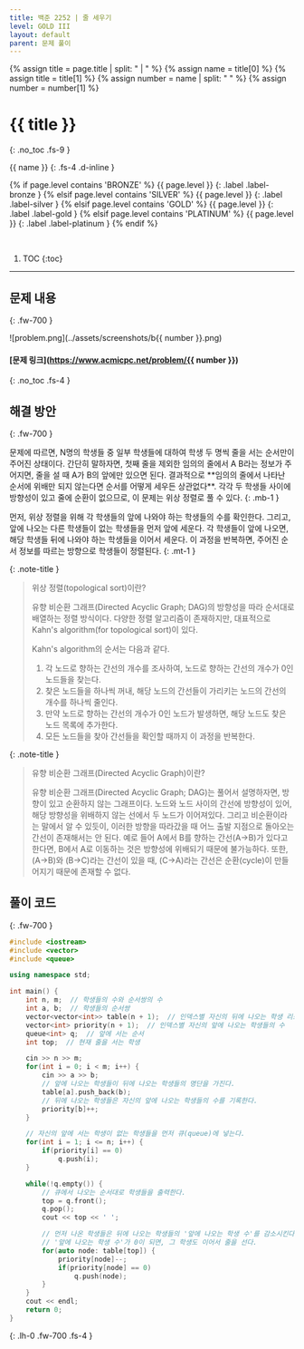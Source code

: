 ```yaml
---
title: 백준 2252 | 줄 세우기
level: GOLD III
layout: default
parent: 문제 풀이
---
```

{% assign title = page.title | split: " | " %}
{% assign name = title[0] %}
{% assign title = title[1] %}
{% assign number = name | split: " " %}
{% assign number = number[1] %}

# **{{ title }}**
{: .no_toc .fs-9 }

{{ name }}
{: .fs-4 .d-inline }

{% if page.level contains 'BRONZE' %}
{{ page.level }}
{: .label .label-bronze }
{% elsif page.level contains 'SILVER' %}
{{ page.level }}
{: .label .label-silver }
{% elsif page.level contains 'GOLD' %}
{{ page.level }}
{: .label .label-gold }
{% elsif page.level contains 'PLATINUM' %}
{{ page.level }}
{: .label .label-platinum }
{% endif %}

<br/>

1. TOC
{:toc}

---

## 문제 내용
{: .fw-700 }

![problem.png](../assets/screenshots/b{{ number }}.png)

#### [문제 링크](https://www.acmicpc.net/problem/{{ number }})
{: .no_toc .fs-4 }

## 해결 방안
{: .fw-700 }

<div class="code-example" markdown="1">
문제에 따르면, N명의 학생들 중 일부 학생들에 대하여 학생 두 명씩 줄을 서는 순서만이 주어진 상태이다.
간단히 말하자면, 첫째 줄을 제외한 임의의 줄에서 A B라는 정보가 주어지면, 줄을 설 때 A가 B의 앞에만 있으면 된다.
결과적으로 **임의의 줄에서 나타난 순서에 위배만 되지 않는다면 순서를 어떻게 세우든 상관없다**.
각각 두 학생들 사이에 방향성이 있고 줄에 순환이 없으므로, 이 문제는 위상 정렬로 풀 수 있다.
{: .mb-1 }

먼저, 위상 정렬을 위해 각 학생들의 앞에 나와야 하는 학생들의 수를 확인한다.
그리고, 앞에 나오는 다른 학생들이 없는 학생들을 먼저 앞에 세운다.
각 학생들이 앞에 나오면, 해당 학생들 뒤에 나와야 하는 학생들을 이어서 세운다.
이 과정을 반복하면, 주어진 순서 정보를 따르는 방향으로 학생들이 정렬된다.
{: .mt-1 }

{: .note-title }
> 위상 정렬(topological sort)이란?
>
> 유향 비순환 그래프(Directed Acyclic Graph; DAG)의 방향성을 따라 순서대로 배열하는 정렬 방식이다.
> 다양한 정렬 알고리즘이 존재하지만, 대표적으로 Kahn's algorithm(for topological sort)이 있다.
>
> Kahn's algorithm의 순서는 다음과 같다.
> 1. 각 노드로 향하는 간선의 개수를 조사하여, 노드로 향하는 간선의 개수가 0인 노드들을 찾는다.
> 2. 찾은 노드들을 하나씩 꺼내, 해당 노드의 간선들이 가리키는 노드의 간선의 개수를 하나씩 줄인다.
> 3. 만약 노드로 향하는 간선의 개수가 0인 노드가 발생하면, 해당 노드도 찾은 노드 목록에 추가한다.
> 4. 모든 노드들을 찾아 간선들을 확인할 때까지 이 과정을 반복한다.

{: .note-title }
> 유향 비순환 그래프(Directed Acyclic Graph)이란?
>
> 유향 비순환 그래프(Directed Acyclic Graph; DAG)는 풀어서 설명하자면, 방향이 있고 순환하지 않는 그래프이다.
> 노드와 노드 사이의 간선에 방향성이 있어, 해당 방향성을 위배하지 않는 선에서 두 노드가 이어져있다.
> 그리고 비순환이라는 말에서 알 수 있듯이, 이러한 방향을 따라갔을 때 어느 출발 지점으로 돌아오는 간선이 존재해서는 안 된다.
> 예로 들어 A에서 B를 향하는 간선(A→B)가 있다고 한다면, B에서 A로 이동하는 것은 방향성에 위배되기 때문에 불가능하다.
> 또한, (A→B)와 (B→C)라는 간선이 있을 때, (C→A)라는 간선은 순환(cycle)이 만들어지기 때문에 존재할 수 없다.
</div>

## 풀이 코드
{: .fw-700 }

```cpp
#include <iostream>
#include <vector>
#include <queue>

using namespace std;

int main() {
    int n, m;  // 학생들의 수와 순서쌍의 수
    int a, b;  // 학생들의 순서쌍
    vector<vector<int>> table(n + 1);  // 인덱스별 자신의 뒤에 나오는 학생 리스트
    vector<int> priority(n + 1);  // 인덱스별 자신의 앞에 나오는 학생들의 수
    queue<int> q;  // 앞에 서는 순서
    int top;  // 현재 줄을 서는 학생

    cin >> n >> m;
    for(int i = 0; i < m; i++) {
        cin >> a >> b;
        // 앞에 나오는 학생들이 뒤에 나오는 학생들의 명단을 가진다.
        table[a].push_back(b);
        // 뒤에 나오는 학생들은 자신의 앞에 나오는 학생들의 수를 기록한다.
        priority[b]++;
    }

    // 자신의 앞에 서는 학생이 없는 학생들을 먼저 큐(queue)에 넣는다.
    for(int i = 1; i <= n; i++) {
        if(priority[i] == 0)
            q.push(i);
    }

    while(!q.empty()) {
        // 큐에서 나오는 순서대로 학생들을 출력한다.
        top = q.front();
        q.pop();
        cout << top << ' ';

        // 먼저 나온 학생들은 뒤에 나오는 학생들의 '앞에 나오는 학생 수'를 감소시킨다.
        // '앞에 나오는 학생 수'가 0이 되면, 그 학생도 이어서 줄을 선다.
        for(auto node: table[top]) {
            priority[node]--;
            if(priority[node] == 0)
                q.push(node);
        }
    }
    cout << endl;
    return 0;
}
```
{: .lh-0 .fw-700 .fs-4 }